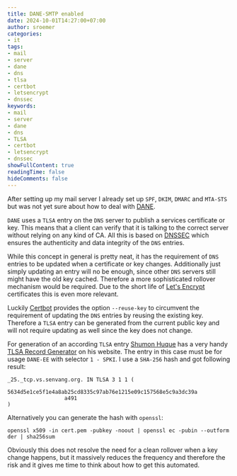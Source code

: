```yaml
---
title: DANE-SMTP enabled
date: 2024-10-01T14:27:00+07:00
author: sroemer
categories:
- it
tags:
- mail
- server
- dane
- dns
- tlsa
- certbot
- letsencrypt
- dnssec
keywords:
- mail
- server
- dane
- dns
- TLSA
- certbot
- letsencrypt
- dnssec
showFullContent: true
readingTime: false
hideComments: false
---
```


After setting up my mail server I already set up `SPF`, `DKIM`, `DMARC` and `MTA-STS` but was not yet sure about how to
deal with [DANE](https://en.wikipedia.org/wiki/DNS-based_Authentication_of_Named_Entities).

`DANE` uses a `TLSA` entry on the `DNS` server to publish a services certificate or key. This means that a client can
verify that it is talking to the correct server without relying on any kind of CA. All this is based on
[DNSSEC](https://en.wikipedia.org/wiki/Domain_Name_System_Security_Extensions) which ensures the authenticity and data
integrity of the `DNS` entries.

While this concept in general is pretty neat, it has the requirement of `DNS` entries to be updated when a certificate or
key changes. Additionally just simply updating an entry will no be enough, since other `DNS` servers still might have the
old key cached. Therefore a more sophisticated rollover mechanism would be required. Due to the short life of
[Let's Encrypt](https://letsencrypt.org/) certificates this is even more relevant.

Luckily [Certbot](https://certbot.eff.org/) provides the option `--reuse-key` to circumvent the requirement of updating
the `DNS` entries by reusing the existing key. Therefore a `TLSA` entry can be generated from the current public key and
will not require updating as well since the key does not change.

For generation of an according `TLSA` entry [Shumon Huque](https://www.huque.com/) has a very handy
[TLSA Record Generator](https://www.huque.com/bin/gen_tlsa) on his website.
The entry in this case must be for usage `DANE-EE` with selector `1 - SPKI`. I use a `SHA-256` hash and got following
result:
```
_25._tcp.vs.senvang.org. IN TLSA 3 1 1 (
                  5634d5e1ce5f1e4a8ab25cd8335c97ab76e1215e09c157568e5c9a3dc39a
                  a491
)
```

Alternatively you can generate the hash with `openssl`:
```
openssl x509 -in cert.pem -pubkey -noout | openssl ec -pubin --outform der | sha256sum
```

Obviously this does not resolve the need for a clean rollover when a key change happens, but it massively reduces the
frequency and therefore the risk and it gives me time to think about how to get this automated.
